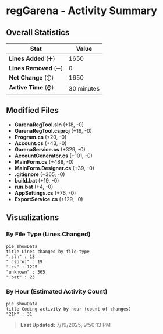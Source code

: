 # regGarena - Activity Summary 

## Overall Statistics

| Stat                   | Value                                                             |
| ---------------------- | ----------------------------------------------------------------- |
| **Lines Added** (➕)   | 1650                                          |
| **Lines Removed** (➖) | 0                                        |
| **Net Change** (↕)    | 1650                |
| **Active Time** (⌚)   | 30 minutes |


## Modified Files
- **GarenaRegTool.sln** (+18, -0)
- **GarenaRegTool.csproj** (+19, -0)
- **Program.cs** (+20, -0)
- **Account.cs** (+43, -0)
- **GarenaService.cs** (+329, -0)
- **AccountGenerator.cs** (+101, -0)
- **MainForm.cs** (+488, -0)
- **MainForm.Designer.cs** (+39, -0)
- **.gitignore** (+365, -0)
- **build.bat** (+19, -0)
- **run.bat** (+4, -0)
- **AppSettings.cs** (+76, -0)
- **ExportService.cs** (+129, -0)

## Visualizations

### By File Type (Lines Changed)

```mermaid
pie showData
title Lines changed by file type
".sln" : 18
".csproj" : 19
".cs" : 1225
"unknown" : 365
".bat" : 23
```

### By Hour (Estimated Activity Count)

```mermaid
pie showData
title Coding activity by hour (count of changes)
"21h" : 31
```


> **Last Updated:** 7/19/2025, 9:50:13 PM